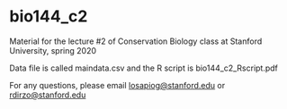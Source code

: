 # bio144_c2
Material for the lecture #2 of Conservation Biology class at Stanford University, spring 2020

Data file is called maindata.csv and the R script is bio144_c2_Rscript.pdf

For any questions, please email losapiog@stanford.edu or rdirzo@stanford.edu
